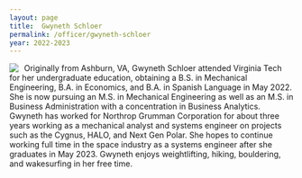 ```yaml
---
layout: page
title:  Gwyneth Schloer
permalink: /officer/gwyneth-schloer
year: 2022-2023
---
```


<div>
<img class="headshot" style="float: left; padding-right:10px" src="{{ site.baseurl }}/uploads/headshots/gwyn-schloer.jpg">
</div>

Originally from Ashburn, VA, Gwyneth Schloer attended Virginia Tech for her undergraduate education, obtaining a B.S. in Mechanical Engineering, B.A. in Economics, and B.A. in Spanish Language in May 2022. She is now pursuing an M.S. in Mechanical Engineering as well as an M.S. in Business Administration with a concentration in Business Analytics. Gwyneth has worked for Northrop Grumman Corporation for about three years working as a mechanical analyst and systems engineer on projects such as the Cygnus, HALO, and Next Gen Polar. She hopes to continue working full time in the space industry as a systems engineer after she graduates in May 2023. Gwyneth enjoys weightlifting, hiking, bouldering, and wakesurfing in her free time.
